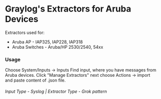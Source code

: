 Graylog's Extractors for Aruba Devices
======================================

Extractors used for:
* Aruba AP - IAP325, IAP228, IAP318
* Aruba Switches - Aruba/HP 2530/2540, 54xx

### Usage

Choose System/Inputs -> Inputs
Find input, where you have messages from Aruba devices.
Click "Manage Extractors" next choose Actions -> import and paste content of .json file.

###### Input Type - Syslog | Extractor Type - Grok pattern ###
